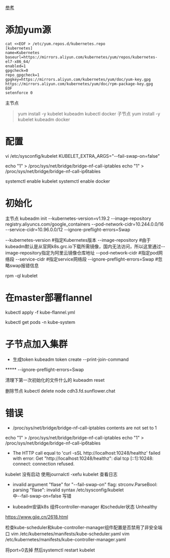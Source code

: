 <!--
 * @Author: wjn
 * @Date: 2020-09-27 09:30:50
 * @LastEditors: wjn
 * @LastEditTime: 2020-09-27 11:56:04
-->
[参考](https://blog.csdn.net/JENREY/article/details/84205838?utm_medium=distribute.pc_relevant.none-task-blog-BlogCommendFromMachineLearnPai2-1.channel_param&depth_1-utm_source=distribute.pc_relevant.none-task-blog-BlogCommendFromMachineLearnPai2-1.channel_param#3.1%E3%80%81%E4%BC%A0%E7%BB%9F%E7%9A%84%E9%83%A8%E7%BD%B2%E6%96%B9%E5%BC%8F%EF%BC%9A%EF%BC%88%E6%9C%AC%E6%96%87%E4%B8%8D%E4%BD%BF%E7%94%A8%E8%BF%99%E7%A7%8D%EF%BC%8C%E5%BE%80%E4%B8%8B%E7%9C%8B%EF%BC%89)



# 添加yum源

```
cat <<EOF > /etc/yum.repos.d/kubernetes.repo
[kubernetes]
name=Kubernetes
baseurl=https://mirrors.aliyun.com/kubernetes/yum/repos/kubernetes-el7-x86_64/
enabled=1
gpgcheck=0
repo_gpgcheck=1
gpgkey=https://mirrors.aliyun.com/kubernetes/yum/doc/yum-key.gpg https://mirrors.aliyun.com/kubernetes/yum/doc/rpm-package-key.gpg
EOF
setenforce 0
```
主节点

> yum install -y kubelet kubeadm kubectl docker 
子节点
> yum install -y kubelet kubeadm docker


# 配置

vi /etc/sysconfig/kubelet
KUBELET_EXTRA_ARGS="--fail-swap-on=false"

echo "1" > /proc/sys/net/bridge/bridge-nf-call-iptables
echo "1" > /proc/sys/net/bridge/bridge-nf-call-ip6tables

systemctl enable kubelet
systemctl enable docker


# 初始化
主节点
kubeadm init --kubernetes-version=v1.19.2 --image-repository registry.aliyuncs.com/google_containers --pod-network-cidr=10.244.0.0/16 --service-cidr=10.96.0.0/12 --ignore-preflight-errors=Swap

--kubernetes-version    #指定Kubernetes版本
--image-repository   #由于kubeadm默认是从官网k8s.grc.io下载所需镜像，国内无法访问，所以这里通过--image-repository指定为阿里云镜像仓库地址
--pod-network-cidr    #指定pod网络段
--service-cidr    #指定service网络段
--ignore-preflight-errors=Swap    #忽略swap报错信息

rpm -ql kubelet




#  在master部署flannel

kubectl apply -f kube-flannel.yml 

kubectl get pods -n kube-system

# 子节点加入集群

* 生成token
kubeadm token create --print-join-command 

*****  --ignore-preflight-errors=Swap



清理下第一次初始化的文件什么的
kubeadm reset  

删除节点
kubectl delete node cdh3.fd.sunflower.chat




# 错误

* /proc/sys/net/bridge/bridge-nf-call-iptables contents are not set to 1

echo "1" > /proc/sys/net/bridge/bridge-nf-call-iptables
echo "1" > /proc/sys/net/bridge/bridge-nf-call-ip6tables

* The HTTP call equal to 'curl -sSL http://localhost:10248/healthz' failed with error: Get "http://localhost:10248/healthz": dial tcp [::1]:10248: connect: connection refused.

kubelet 没有启动 使用journalctl -xefu kubelet 查看日志





* invalid argument "flase" for "--fail-swap-on" flag: strconv.ParseBool: parsing "flase": invalid syntax
/etc/sysconfig/kubelet  
中--fail-swap-on=false 写错


* kubeadm安装k8s 组件controller-manager 和scheduler状态 Unhealthy

https://www.gjie.cn/2618.html

检查kube-scheduler和kube-controller-manager组件配置是否禁用了非安全端口
vim /etc/kubernetes/manifests/kube-scheduler.yaml
vim /etc/kubernetes/manifests/kube-controller-manager.yaml


将port=0去掉
然后systemctl restart kubelet









